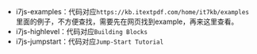 
- i7js-examples：代码对应`https://kb.itextpdf.com/home/it7kb/examples` 里面的例子，不方便查找，需要先在网页找到example，再来这里查看。
- i7js-highlevel：代码对应`Building Blocks`
- i7js-jumpstart：代码对应`Jump-Start Tutorial`
